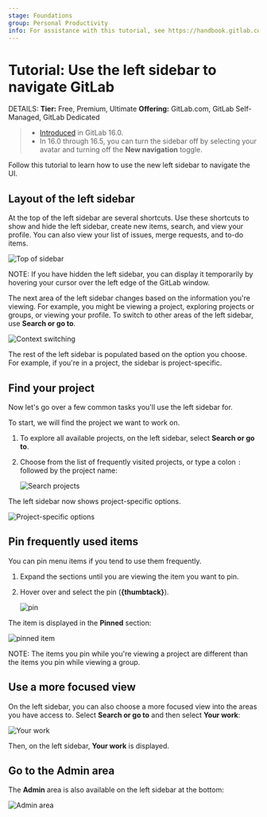 ```yaml
---
stage: Foundations
group: Personal Productivity
info: For assistance with this tutorial, see https://handbook.gitlab.com/handbook/product/ux/technical-writing/#assignments-to-other-projects-and-subjects.
---
```


# Tutorial: Use the left sidebar to navigate GitLab

DETAILS:
**Tier:** Free, Premium, Ultimate
**Offering:** GitLab.com, GitLab Self-Managed, GitLab Dedicated

> - [Introduced](https://gitlab.com/groups/gitlab-org/-/epics/9044) in GitLab 16.0.
> - In 16.0 through 16.5, you can turn the sidebar off by selecting your avatar and turning off the **New navigation** toggle.

Follow this tutorial to learn how to use the new left sidebar to navigate the UI.

## Layout of the left sidebar

At the top of the left sidebar are several shortcuts. Use these shortcuts to
show and hide the left sidebar, create new items, search, and view your profile. You can also view your list of issues,
merge requests, and to-do items.

![Top of sidebar](img/sidebar_top_v16_4.png)

NOTE:
If you have hidden the left sidebar, you can display it temporarily by hovering your cursor over the left edge of the GitLab window.

The next area of the left sidebar changes based on the information you're viewing. For example,
you might be viewing a project, exploring projects or groups, or viewing your profile.
To switch to other areas of the left sidebar, use **Search or go to**.

![Context switching](img/sidebar_middle_v16_4.png)

The rest of the left sidebar is populated based on the option you choose. For example,
if you're in a project, the sidebar is project-specific.

## Find your project

Now let's go over a few common tasks you'll use the left sidebar for.

To start, we will find the project we want to work on.

1. To explore all available projects, on the left sidebar, select **Search or go to**.
1. Choose from the list of frequently visited projects, or
   type a colon `:` followed by the project name:

   ![Search projects](img/search_projects_v16_4.png)

The left sidebar now shows project-specific options.

![Project-specific options](img/project_selected_v16_4.png)

## Pin frequently used items

You can pin menu items if you tend to use them frequently.

1. Expand the sections until you are viewing the item you want to pin.
1. Hover over and select the pin (**{thumbtack}**).

   ![pin](img/pin_v16_0.png)

The item is displayed in the **Pinned** section:

![pinned item](img/pinned_v16_0.png)

NOTE:
The items you pin while you're viewing a project are different than the items you pin while viewing a group.

## Use a more focused view

On the left sidebar, you can also choose a more focused view into the areas you have access to.
Select **Search or go to** and then select **Your work**:

![Your work](img/your_work_v16_4.png)

Then, on the left sidebar, **Your work** is displayed.

## Go to the Admin area

The **Admin** area is also available on the left sidebar at the bottom:

![**Admin** area](img/admin_area_v16_7.png)

